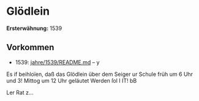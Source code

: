 # Glödlein

**Ersterwähnung:** 1539

## Vorkommen
- 1539: [jahre/1539/README.md](../jahre/1539/README.md) – y

Es if beihloïen, daß das Glödlein über dem Seiger
ur Schule früh um 6 Uhr und 3! Mittog um 12 Uhr
geläutet Werden ſol I IT! bB

Ler Rat z...
